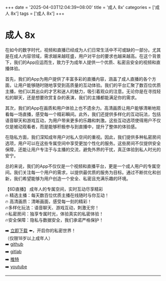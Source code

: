 +++
date = '2025-04-03T12:04:39+08:00'
title = '成人 8x'
categories = ['成人 8x']
tags = ['成人 8x']
+++

# 成人 8x

在如今的数字时代，视频和直播已经成为人们日常生活中不可或缺的一部分。尤其是在成人内容领域，需求越来越旺盛，用户对平台的要求也越来越高。在这个背景下，我们的App应运而生，致力于为成年人提供一个优质、私密且安全的视频和直播体验。

首先，我们的App为用户提供了丰富多彩的直播内容，涵盖了成人直播的各个方面，让用户能够随时随地享受到高质量的互动体验。我们的平台汇聚了数百位优质主播，他们以其出众的才艺和迷人的魅力，吸引着观众的注意。无论你是在寻找轻松的聊天，还是想要欣赏复杂的表演，我们的主播都能满足你的需求。

其次，我们的App在画质和用户体验上也不遗余力。高清画质让用户能够清晰地观看每一场直播，感受每一个精彩瞬间。此外，我们还提供多样化的互动玩法，包括语音聊天和游戏互动，为用户带来更多的乐趣和刺激。这些互动选项使得用户不仅仅是被动观看者，而是能够积极参与到直播中，提升了整体的体验感。

在隐私方面，我们深知成年用户对私人空间的重视。因此，我们提供多种私密房间选项，用户可以在这些专属空间中享受更加个性化的服务。这些房间不仅提供安全保障，还能让用户专注于与主播的交流，避免外界的干扰，真正体验到私人时光的安宁。

总的来说，我们的App不仅仅是一个视频和直播平台，更是一个成人用户的专属空间。我们关注每一个用户的需求，以提供最优质的服务为目标。通过不断优化和创新，我们希望能够为用户创造一个安全、私密且充满乐趣的环境。

【6D直播】
成年人的专属空间，实时互动尽享精彩  
🔥 精选主播：每天数百位优质主播在线随时与你互动！  
🔥 高清画质：清晰画面，感受每一刻的精彩！  
🔥多样化玩法：语音聊天、游戏互动，刺激无穷！  
🔥私密房间：独享专属时光，体验真实的私密体验！  
🔥安全保障：隐私与数据安全，我们承诺严格保护！  

➡️ [立即下载](https://down123.s3.ap-east-1.amazonaws.com/down/down.html?channelCode=blog) ⬅️，开启你的私密世界！  
（仅限18岁以上成年人）  
➡️ [github](https://aldult-live.github.io/)  
➡️ [gitlab](https://seo-09598d.gitlab.io/)  
➡️ [推特](https://x.com/wegame33)  
➡️ [youtube](https://www.youtube.com/@6Dlive)  

---
